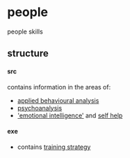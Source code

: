 # people

people skills

## structure

#### src
contains information in the areas of: 
  - [applied behavioural analysis][ba]
  - [psychoanalysis][pa]
  - ['emotional intelligence'][ei] and [self help][sh]

#### exe
  - contains [training strategy][ts]
  
[ba]: https://en.wikipedia.org/wiki/Applied_behavior_analysis "ABA on wikipedia"
[pa]: ./src/psychoanalysis/
[ei]: ./src/emotional_intelligence/
[sh]: ./src/self_help/
[ts]: ./exe/STRATEGY.md
